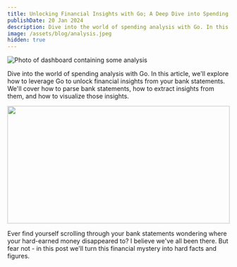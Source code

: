 ```yaml
---
title: Unlocking Financial Insights with Go; A Deep Dive into Spending Analysis.
publishDate: 20 Jan 2024
description: Dive into the world of spending analysis with Go. In this article, we'll explore how to leverage Go to unlock financial insights from your bank statements. We'll cover how to parse bank statements, how to extract insights from them, and how to visualize those insights.
image: /assets/blog/analysis.jpeg
hidden: true
---
```


![Photo of dashboard containing some analysis](/assets/blog/analysis.jpeg)

Dive into the world of spending analysis with Go. In this article, we'll explore how to leverage Go to unlock financial insights from your bank statements. We'll cover how to parse bank statements, how to extract insights from them, and how to visualize those insights.

<div style="width:100%;height:0;padding-bottom:53%;position:relative;"><img src="https://media2.giphy.com/media/v1.Y2lkPTc5MGI3NjExNnlyZnNxY2hsNjNwNWNlZjF1OW5wNWs1cmR1ZmI5bThkdGluNGJuZCZlcD12MV9pbnRlcm5hbF9naWZfYnlfaWQmY3Q9Zw/d3MMyApsVs3Vpuvu/giphy.gif" width="100%" height="100%" style="position:absolute" frameBorder="0" class="giphy-embed" allowFullScreen></img></div>


Ever find yourself scrolling through your bank statements wondering where your hard-earned money disappeared to? I believe we've all been there. But fear not - in this post we'll turn this financial mystery into hard facts and figures.
